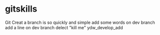 # gitskills
Git Creat a branch is so quickly and simple
add some words on dev branch
add a line on dev branch
   delect "kill me"
ydw_develop_add
